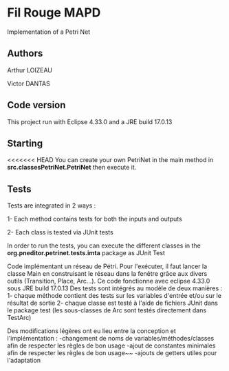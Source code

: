 # Fil Rouge MAPD

Implementation of a Petri Net

## Authors

Arthur LOIZEAU

Victor DANTAS

## Code version

This project run with Eclipse 4.33.0 and a JRE build 17.0.13

## Starting 

<<<<<<< HEAD
You can create your own PetriNet in the main method in **src.classesPetriNet.PetriNet** then execute it.

## Tests

Tests are integrated in 2 ways :

1- Each method contains tests for both the inputs and outputs

2- Each class is tested via JUnit tests

In order to run the tests, you can execute the different classes in the **org.pneditor.petrinet.tests.imta** package as JUnit Test


Code implémentant un réseau de Pétri.
Pour l'exécuter, il faut lancer la classe Main en construisant le réseau dans la fenêtre grâce aux divers outils (Transition, Place, Arc...).
Ce code fonctionne avec eclipse 4.33.0 sous JRE build 17.0.13
Des tests sont intégrés au modèle de deux manières :
  1- chaque méthode contient des tests sur les variables d'entrée et/ou sur le résultat de sortie
  2- chaque classe est testé à l'aide de fichiers JUnit dans le package test (les sous-classes de Arc sont testés directement dans TestArc)

Des modifications légères ont eu lieu entre la conception et l'implémentation :
  -changement de noms de variables/méthodes/classes afin de respecter les règles de bon usage
  -ajout de constantes minimales afin de respecter les règles de bon usage~~
  -ajouts de getters utiles pour l'adaptation

